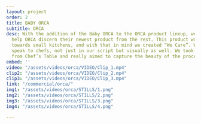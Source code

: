 ```yaml
---
layout: project
order: 2
title: BABY ORCA
subtitle: ORCA
desc: With the addition of the Baby ORCA to the ORCA product lineup, we needed to
  help ORCA discern their newest product from the rest. This product was aimed more
  towards small kitchens, and with that in mind we created “We Care”. We wanted to
  speak to chefs, not just in our script but visually as well. We took inspiration
  from Chef’s Table and really aimed to capture the beauty of the process.
embed: ''
video: "/assets/videos/orca/VIDEO/Clip_1.mp4"
clip2: "/assets/videos/orca/VIDEO/Clip_2.mp4"
clip3: "/assets/videos/orca/VIDEO/Clip_3.mp4"
link: "/commercial/orca/"
img1: "/assets/videos/orca/STILLS/1.png"
img2: "/assets/videos/orca/STILLS/2.png"
img3: "/assets/videos/orca/STILLS/3.png"
img4: "/assets/videos/orca/STILLS/4.png"

---
```

